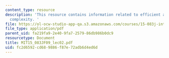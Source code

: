 ```yaml
---
content_type: resource
description: 'This resource contains information related to efficient algorithms and
  complexity. '
file: https://ol-ocw-studio-app-qa.s3.amazonaws.com/courses/15-083j-integer-programming-and-combinatorial-optimization-fall-2009/fc2d6592cd689886f87e72adb6d4ed6d_MIT15_083JF09_lec02.pdf
file_type: application/pdf
parent_uid: fa219fa9-2e40-9fa7-2579-86db986b0dc9
resourcetype: Document
title: MIT15_083JF09_lec02.pdf
uid: fc2d6592-cd68-9886-f87e-72adb6d4ed6d
---
```

